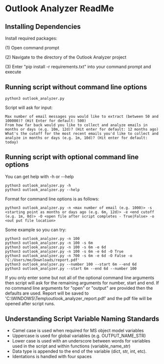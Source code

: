 # Outlook Analyzer ReadMe

## Installing Dependencies
Install required packages:

(1) Open command prompt

(2) Navigate to the directory of the Outlook Analyzer project

(3) Enter "pip install -r requirements.txt" into your command prompt and execute

## Running script without command line options
```
python3 outlook_analyzer.py
```
Script will ask for input:
```
Max number of email messages you would like to extract (between 50 and 100000)? (Hit Enter for default: 500)
From how far back would you like to collect and analyze emails in months or days (e.g. 10m, 12d)? (Hit enter for default: 12 months ago)
What's the cutoff for the most recent emails you'd like to collect and analyze in months or days (e.g. 1m, 10d)? (Hit enter for default: today)
```

## Running script with optional command line options

You can get help with -h or --help

```
python3 outlook_analyzer.py -h
python3 outlook_analyzer.py --help
```

Format for command line options is as follows:
```
python3 outlook_analyzer.py -n <max number of email (e.g. 1000)> -s <starting point as months or days ago (e.g. 6m, 12d)> -e <end cutoff (e.g. 1m, 0d)> -O <open file after script completes - True|False> -o <out put file location>
```

Some example so you can try:
```
python3 outlook_analyzer.py -n 100
python3 outlook_analyzer.py -n 100 -s 6m
python3 outlook_analyzer.py -n 100 -s 6m -e 6d
python3 outlook_analyzer.py -n 100 -s 6m -e 6d -O True
python3 outlook_analyzer.py -n 700 -s 6m -e 6d -O False -o 'C:/Users/me/Downloads/report.pdf'
python3 outlook_analyzer.py --number 100 --start 6m --end 6d
python3 outlook_analyzer.py --start 6m --end 6d --number 100

```

If you only enter some but not all of the optional command line arguments then script will ask for the remaining arguments for number, start and end. If no command line arguments for "open" or "output" are provided then the defaults are used. Report will be saved to 'C:\WINDOWS\Temp\outlook_analyzer_report.pdf' and the pdf file will be opened after script runs.

## Understanding Script Variable Naming Standards
- Camel case is used when required for MS object model variables
- Uppercase is used for global variables (e.g. OUTPUT_NAME_STR)
- Lower case is used with an underscore between words for variables used in the script and within functions (variable_name_str)
- Data type is appended to the end of the variable (dict, str, int, etc).
- Identations is handled with four spaces
